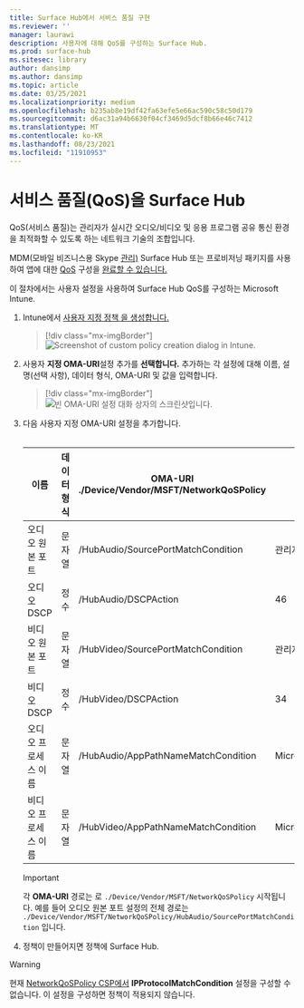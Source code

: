 ```yaml
---
title: Surface Hub에서 서비스 품질 구현
ms.reviewer: ''
manager: laurawi
description: 사용자에 대해 QoS를 구성하는 Surface Hub.
ms.prod: surface-hub
ms.sitesec: library
author: dansimp
ms.author: dansimp
ms.topic: article
ms.date: 03/25/2021
ms.localizationpriority: medium
ms.openlocfilehash: b235ab8e19df42fa63efe5e66ac590c58c50d179
ms.sourcegitcommit: d6ac31a94b6630f04cf3469d5dcf8b66e46c7412
ms.translationtype: MT
ms.contentlocale: ko-KR
ms.lasthandoff: 08/23/2021
ms.locfileid: "11910953"
---
```

# <a name="implement-quality-of-service-qos-on-surface-hub"></a>서비스 품질(QoS)을 Surface Hub

QoS(서비스 품질)는 관리자가 실시간 오디오/비디오 및 응용 프로그램 공유 통신 환경을 최적화할 수 있도록 하는 네트워크 기술의 조합입니다.
 
MDM(모바일 비즈니스용 Skype [관리)](manage-settings-with-mdm-for-surface-hub.md) Surface Hub 또는 프로비저닝 패키지를 사용하여 앱에 대한 [QoS](https://docs.microsoft.com/windows/client-management/mdm/networkqospolicy-csp) 구성을 [완료할 수 있습니다.](provisioning-packages-for-surface-hub.md) 
 
 
이 절차에서는 사용자 설정을 사용하여 Surface Hub QoS를 구성하는 Microsoft Intune. 

1. Intune에서 [사용자 지정 정책 을 생성합니다.](https://docs.microsoft.com/intune/custom-settings-configure)

    > [!div class="mx-imgBorder"]
    > ![Screenshot of custom policy creation dialog in Intune.](images/qos-create.png)

2. 사용자 **지정 OMA-URI**설정 추가를 **선택합니다.** 추가하는 각 설정에 대해 이름, 설명(선택 사항), 데이터 형식, OMA-URI 및 값을 입력합니다.

    > [!div class="mx-imgBorder"]
    > ![빈 OMA-URI 설정 대화 상자의 스크린샷입니다.](images/qos-setting.png)

3. 다음 사용자 지정 OMA-URI 설정을 추가합니다.<br/><br/>

    이름 | 데이터 형식 | OMA-URI<br>./Device/Vendor/MSFT/NetworkQoSPolicy |  값
    --- | --- | --- | ---
    오디오 원본 포트 | 문자열 |  /HubAudio/SourcePortMatchCondition  |   관리자로부터 값을 Skype
    오디오 DSCP | 정수 |  /HubAudio/DSCPAction  |   46
    비디오 원본 포트 | 문자열 |  /HubVideo/SourcePortMatchCondition   |  관리자로부터 값을 Skype
    비디오 DSCP | 정수 |  /HubVideo/DSCPAction   |   34
    오디오 프로세스 이름 | 문자열 |  /HubAudio/AppPathNameMatchCondition  |   Microsoft.PPISkype.Windows.exe
    비디오 프로세스 이름 | 문자열 |  /HubVideo/AppPathNameMatchCondition  |   Microsoft.PPISkype.Windows.exe

    >[!IMPORTANT]
    >각 **OMA-URI** 경로는 로 `./Device/Vendor/MSFT/NetworkQoSPolicy` 시작됩니다. 예를 들어 오디오 원본 포트 설정의 전체 경로는 `./Device/Vendor/MSFT/NetworkQoSPolicy/HubAudio/SourcePortMatchCondition` 입니다.

4. 정책이 만들어지면 정책에 Surface Hub.


>[!WARNING]
>현재 [NetworkQoSPolicy CSP에서](https://docs.microsoft.com/windows/client-management/mdm/networkqospolicy-csp) **IPProtocolMatchCondition** 설정을 구성할 수 없습니다. 이 설정을 구성하면 정책이 적용되지 않습니다.
 
